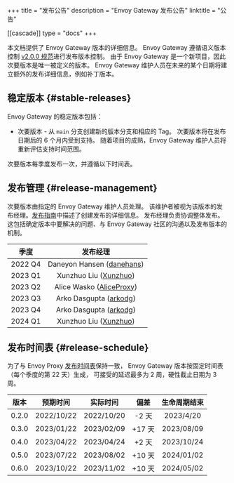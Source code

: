 +++
title = "发布公告"
description = "Envoy Gateway 发布公告"
linktitle = "公告"

[[cascade]]
type = "docs"
+++

本文档提供了 Envoy Gateway 版本的详细信息。
Envoy Gateway 遵循语义版本控制 [v2.0.0 规范][]进行发布版本控制。
由于 Envoy Gateway 是一个新项目，因此次要版本是唯一被定义的版本。
Envoy Gateway 维护人员在未来的某个日期将建立额外的发布详细信息，例如补丁版本。

## 稳定版本 {#stable-releases}

Envoy Gateway 的稳定版本包括：

* 次要版本 - 从 `main` 分支创建新的版本分支和相应的 Tag。
  次要版本将在发布日期后的 6 个月内受到支持。
  随着项目的成熟，Envoy Gateway 维护人员将重新评估支持时间范围。

次要版本每季度发布一次，并遵循以下时间表。

## 发布管理 {#release-management}

次要版本由指定的 Envoy Gateway 维护人员处理。
该维护者被视为该版本的发布经理。[发布指南][]中描述了创建发布的详细信息。
发布经理负责协调整体发布。这包括确定版本中要解决的问题、与 Envoy Gateway 社区的沟通以及发布版本的机制。

|   季度   |                            发布经理                             |
|:-------:|:--------------------------------------------------------------:|
| 2022 Q4 |    Daneyon Hansen ([danehans](https://github.com/danehans))    |
| 2023 Q1 |    Xunzhuo Liu ([Xunzhuo](https://github.com/Xunzhuo))         |
| 2023 Q2 |    Alice Wasko ([AliceProxy](https://github.com/AliceProxy))   |
| 2023 Q3 |    Arko Dasgupta ([arkodg](https://github.com/arkodg))         |
| 2023 Q4 |    Arko Dasgupta ([arkodg](https://github.com/arkodg))         |
| 2024 Q1 |    Xunzhuo Liu ([Xunzhuo](https://github.com/Xunzhuo))         |

## 发布时间表 {#release-schedule}

为了与 Envoy Proxy [发布时间表][]保持一致，
Envoy Gateway 版本按固定时间表（每个季度的第 22 天）生成，
可接受的延迟最多为 2 周，硬性截止日期为 3 周。

|   版本   |  预期时间    |   实际时间   |     偏差     | 生命周期结束 |
|:-------:|:-----------:|:-----------:|:-----------:|:-----------:|
|  0.2.0  | 2022/10/22  | 2022/10/20  |   -2 天   |  2023/4/20  |
|  0.3.0  | 2023/01/22  | 2023/02/09  |   +17 天  |  2023/08/09 |
|  0.4.0  | 2023/04/22  | 2023/04/24  |   +2 天   |  2023/10/24 |
|  0.5.0  | 2023/07/22  | 2023/08/02  |   +10 天  |  2024/01/02 |
|  0.6.0  | 2023/10/22  | 2023/11/02  |   +10 天  |  2024/05/02 |

[v2.0.0 规范]: https://semver.org/lang/zh-CN/
[发布指南]: ../latest/contributions/releasing
[发布时间表]: https://github.com/envoyproxy/envoy/blob/main/RELEASES.md#major-release-schedule
